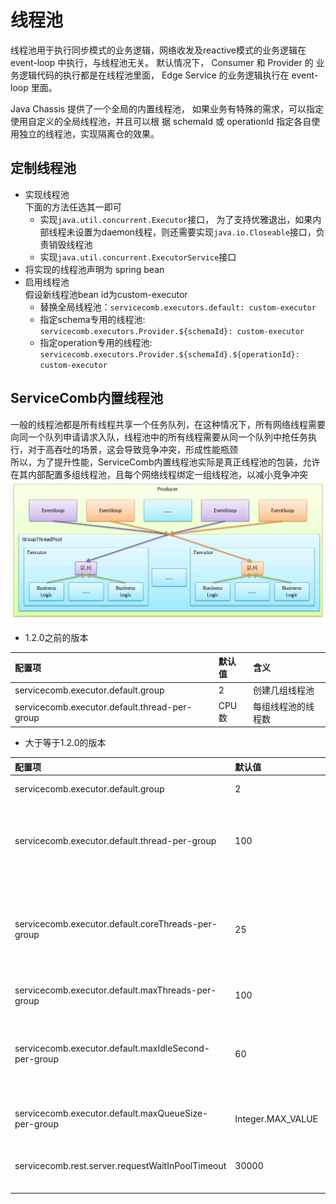 # 线程池

线程池用于执行同步模式的业务逻辑，网络收发及reactive模式的业务逻辑在 event-loop 中执行，与线程池无关。 默认情况下，  Consumer 和 Provider 的
业务逻辑代码的执行都是在线程池里面， Edge Service 的业务逻辑执行在 event-loop 里面。 

Java Chassis 提供了一个全局的内置线程池， 如果业务有特殊的需求，可以指定使用自定义的全局线程池，并且可以根
据 schemaId 或 operationId 指定各自使用独立的线程池，实现隔离仓的效果。   

## 定制线程池

* 实现线程池  
    下面的方法任选其一即可
    * 实现`java.util.concurrent.Executor`接口， 为了支持优雅退出，如果内部线程未设置为daemon线程，则还需要实现`java.io.Closeable`接口，负责销毁线程池
    * 实现`java.util.concurrent.ExecutorService`接口
* 将实现的线程池声明为 spring bean
* 启用线程池  
  假设新线程池bean id为custom-executor
  * 替换全局线程池：`servicecomb.executors.default: custom-executor`
  * 指定schema专用的线程池: `servicecomb.executors.Provider.${schemaId}: custom-executor`
  * 指定operation专用的线程池: `servicecomb.executors.Provider.${schemaId}.${operationId}: custom-executor`
 
## ServiceComb内置线程池

一般的线程池都是所有线程共享一个任务队列，在这种情况下，所有网络线程需要向同一个队列申请请求入队，线程池中的所有线程需要从同一个队列中抢任务执行，对于高吞吐的场景，这会导致竞争冲突，形成性能瓶颈  
所以，为了提升性能，ServiceComb内置线程池实际是真正线程池的包装，允许在其内部配置多组线程池，且每个网络线程绑定一组线程池，以减小竞争冲突  
![](../assets/producer-default-executor.png)

* 1.2.0之前的版本

| 配置项                                           | 默认值       | 含义                   |
| :----------------------------------------------- | :----------- | :--------------------- |
| servicecomb.executor.default.group               | 2            | 创建几组线程池         |
| servicecomb.executor.default.thread-per-group    | CPU数        | 每组线程池的线程数     |


* 大于等于1.2.0的版本

| 配置项                                              | 默认值            | 含义                                                                      |
| :-------------------------------------------------- | :---------------- | :------------------------------------------------------------------------ |
| servicecomb.executor.default.group                  | 2                 | 创建几组线程池                                                            |
| servicecomb.executor.default.thread-per-group       | 100               | 每组线程池的最大线程数<br>Deprecated，新名字：maxThreads-per-group        |
| servicecomb.executor.default.coreThreads-per-group  | 25                | 每组线程池的最小线程数<br>线程不会预创建，而是已经创建后，只有大于这个值的线程，才会因idle而销毁 |
| servicecomb.executor.default.maxThreads-per-group   | 100               | 每组线程池的最大线程数                                                    |
| servicecomb.executor.default.maxIdleSecond-per-group| 60                | 每组线程池中超过coreThreads-per-group的线程，如果idle超时，则会销毁该线程 |
| servicecomb.executor.default.maxQueueSize-per-group | Integer.MAX_VALUE | 每组线程池中任务队列的最大长度                                            |
| servicecomb.rest.server.requestWaitInPoolTimeout    | 30000             |在同步线程中排队等待执行的超时时间，单位为毫秒         |
